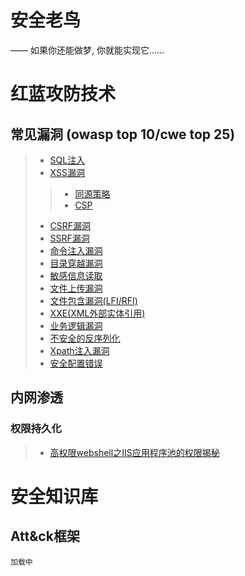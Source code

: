# 安全老鸟

—— 如果你还能做梦, 你就能实现它……

# 红蓝攻防技术

## 常见漏洞 (owasp top 10/cwe top 25)

> * [SQL注入](/source/vuln/sql/)
> * [XSS漏洞](/source/vuln/xss/)
>> * [同源策略](/source/vuln/cors/)
>> * [CSP](/source/vuln/csp/)
> * [CSRF漏洞](/source/vuln/csrf/)
> * [SSRF漏洞](/source/vuln/ssrf/)
> * [命令注入漏洞](/source/vuln/cmd/)
> * [目录穿越漏洞](/source/vuln/pathtraversal/)
> * [敏感信息读取](/source/vuln/fileread/)
> * [文件上传漏洞](/source/vuln/fileupload/)
> * [文件包含漏洞(LFI/RFI)](/source/vuln/fileinclude/)
> * [XXE(XML外部实体引用)](/source/vuln/xxe/)
> * [业务逻辑漏洞](/source/vuln/logic/)
> * [不安全的反序列化](/source/vuln/deserialization/)
> * [Xpath注入漏洞](/source/vuln/xpath/)
> * [安全配置错误](/source/vuln/config/)

## 内网渗透

### 权限持久化

> * [高权限webshell之IIS应用程序池的权限揭秘](/source/intranet/iis/)

# 安全知识库

## Att&ck框架

    加载中
